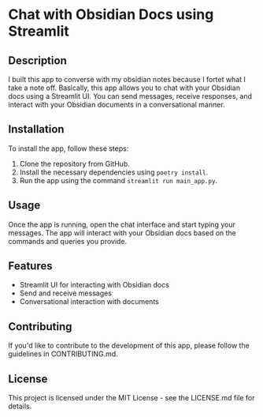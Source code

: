 # Chat with Obsidian Docs using Streamlit

## Description
I built this app to converse with my obsidian notes because I fortet what I take a note off. Basically, this app allows you to chat with your Obsidian docs using a Streamlit UI. You can send messages, receive responses, and interact with your Obsidian documents in a conversational manner.

## Installation
To install the app, follow these steps:
1. Clone the repository from GitHub.
2. Install the necessary dependencies using `poetry install`.
3. Run the app using the command `streamlit run main_app.py`.

## Usage
Once the app is running, open the chat interface and start typing your messages. The app will interact with your Obsidian docs based on the commands and queries you provide.

## Features
- Streamlit UI for interacting with Obsidian docs
- Send and receive messages
- Conversational interaction with documents

## Contributing
If you'd like to contribute to the development of this app, please follow the guidelines in CONTRIBUTING.md.

## License
This project is licensed under the MIT License - see the LICENSE.md file for details.